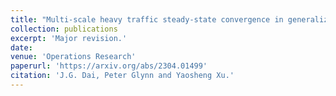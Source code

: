 ```yaml
---
title: "Multi-scale heavy traffic steady-state convergence in generalized Jackson network"
collection: publications
excerpt: 'Major revision.'
date: 
venue: 'Operations Research'
paperurl: 'https://arxiv.org/abs/2304.01499'
citation: 'J.G. Dai, Peter Glynn and Yaosheng Xu.'
---
```

